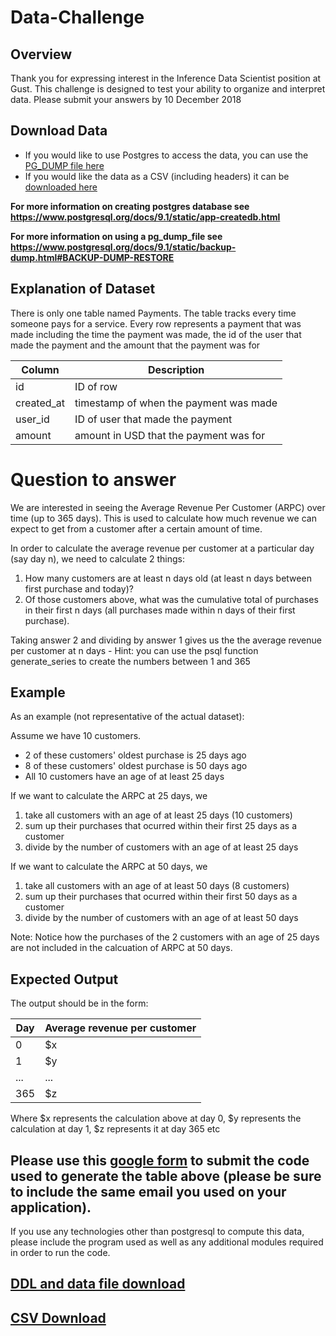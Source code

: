 # Data-Challenge

## Overview

Thank you for expressing interest in the Inference Data Scientist position at Gust.
This challenge is designed to test your ability to organize and interpret data.
Please submit your answers by 10 December 2018

## Download Data

- If you would like to use Postgres to access the data, you can use the [PG_DUMP file here](https://s3.amazonaws.com/gust-data-challenge/data_3)
- If you would like the data as a CSV (including headers) it can be [downloaded here](https://s3.amazonaws.com/gust-data-challenge/payments_data.csv)

**For more information on creating postgres database see https://www.postgresql.org/docs/9.1/static/app-createdb.html**

**For more information on using a pg_dump_file see https://www.postgresql.org/docs/9.1/static/backup-dump.html#BACKUP-DUMP-RESTORE**

## Explanation of Dataset

There is only one table named Payments. The table tracks every time someone pays for a service. Every row represents a payment that was made including the time the payment was made, the id of the user that made the payment and the amount that the payment was for

|Column|Description|
|---|---|
|id| ID of row|
|created_at|timestamp of when the payment was made|
|user_id| ID of user that made the payment|
|amount| amount in USD that the payment was for

# Question to answer

We are interested in seeing the Average Revenue Per Customer (ARPC) over time (up to 365 days).
This is used to calculate how much revenue we can expect to get from a customer after a certain amount of time.

In order to calculate the average revenue per customer at a particular day (say day n), we need to calculate 2 things:
  1. How many customers are at least n days old (at least n days between first purchase and today)?
  1. Of those customers above, what was the cumulative total of purchases in their first n days (all purchases made within n days of their first purchase).

Taking answer 2 and dividing by answer 1 gives us the the average revenue per customer at n days
    - Hint: you can use the psql function generate_series to create the numbers between 1 and 365
    
## Example
As an example (not representative of the actual dataset):

Assume we have 10 customers.
- 2 of these customers' oldest purchase is 25 days ago
- 8 of these customers' oldest purchase is 50 days ago
- All 10 customers have an age of at least 25 days

If we want to calculate the ARPC at 25 days, we 
1. take all customers with an age of at least 25 days (10 customers)
2. sum up their purchases that ocurred within their first 25 days as a customer
3. divide by the number of customers with an age of at least 25 days

If we want to calculate the ARPC at 50 days, we 
1. take all customers with an age of at least 50 days (8 customers)
2. sum up their purchases that ocurred within their first 50 days as a customer
3. divide by the number of customers with an age of at least 50 days

Note: Notice how the purchases of the 2 customers with an age of 25 days are not included in the calcuation of ARPC at 50 days.
    
## Expected Output
The output should be in the form:

|Day|Average revenue per customer|
|---|---|
|0|$x|
|1|$y|
|...|...|
|365| $z|

Where $x represents the calculation above at day 0, $y represents the calculation at day 1, $z represents it at day 365 etc
## Please use this [google form](https://docs.google.com/forms/d/e/1FAIpQLSdJTfdy_hO8V2F6X0phOXijgV27HzRUvEFV1-JqeC3RtiE5YA/viewform) to submit the code used to generate the table above (please be sure to include the same email you used on your application).

If you use any technologies other than postgresql to compute this data, please include the program used as well as any additional modules required in order to run the code.


## [DDL and data file download](https://s3.amazonaws.com/gust-data-challenge/data_3)
## [CSV Download](https://s3.amazonaws.com/gust-data-challenge/payments_data.csv)
